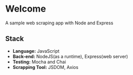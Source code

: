 # Welcome

A sample web scraping app with Node and Express

## Stack

- **Language:** JavaScript
- **Back-end:** NodeJS(as a runtime), Express(web server)
- **Testing:** Mocha and Chai
- **Scrapping Tool:** JSDOM, Axios
